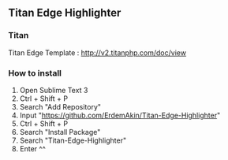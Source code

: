 ## Titan Edge Highlighter

### Titan
Titan Edge Template : http://v2.titanphp.com/doc/view

### How to install
1. Open Sublime Text 3
2. Ctrl + Shift + P
3. Search "Add Repository"
4. Input "https://github.com/ErdemAkin/Titan-Edge-Highlighter"
5. Ctrl + Shift + P
6. Search "Install Package"
7. Search "Titan-Edge-Highlighter"
8. Enter ^^
